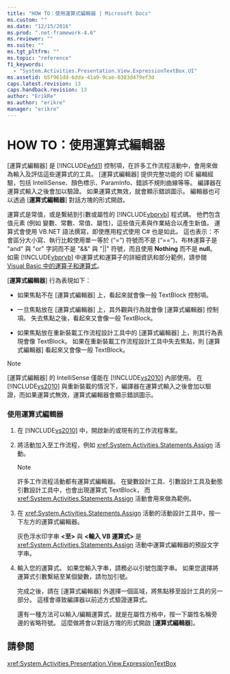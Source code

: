 ```yaml
---
title: "HOW TO：使用運算式編輯器 | Microsoft Docs"
ms.custom: ""
ms.date: "12/15/2016"
ms.prod: ".net-framework-4.6"
ms.reviewer: ""
ms.suite: ""
ms.tgt_pltfrm: ""
ms.topic: "reference"
f1_keywords: 
  - "System.Activities.Presentation.View.ExpressionTextBox.UI"
ms.assetid: b5f961dd-6dda-41a9-9cae-0383d479ef3d
caps.latest.revision: 13
caps.handback.revision: 13
author: "ErikRe"
ms.author: "erikre"
manager: "erikre"
---
```

# HOW TO：使用運算式編輯器
\[運算式編輯器\] 是 [!INCLUDE[wfd1](../workflow-designer/includes/wfd1_md.md)] 控制項，在許多工作流程活動中，會用來做為輸入及評估這些運算式的工具。  \[運算式編輯器\] 提供完整功能的 IDE 編輯經驗，包括 IntelliSense、顏色標示、ParamInfo、錯誤不規則曲線等等。  編譯器在運算式輸入之後會加以驗證。  如果運算式無效，就會顯示錯誤圖示。  編輯器也可以透過 \[**運算式編輯器**\] 對話方塊的形式開啟。  
  
 運算式是常值，或是繫結到引數或屬性的 [!INCLUDE[vbprvb](../code-quality/includes/vbprvb_md.md)] 程式碼。  他們包含值元素 \(例如  變數、常數、常值、屬性\)，這些值元素與作業結合以產生新值。  運算式會使用 VB.NET 語法撰寫，即使應用程式使用 C\# 也是如此。  這也表示：不會區分大小寫、執行比較使用單一等於 \(“\=”\) 符號而不是 \(“\=\=”\)、布林運算子是 "and" 與 "or" 字詞而不是 "&&" 與 "&#124;&#124;" 符號，而且使用 **Nothing** 而不是 **null**。  如需 [!INCLUDE[vbprvb](../code-quality/includes/vbprvb_md.md)] 中運算式和運算子的詳細資訊和部分範例，請參閱 [Visual Basic 中的運算子和運算式](http://go.microsoft.com/fwlink/?LinkId=186818)。  
  
 \[**運算式編輯器**\] 行為表現如下：  
  
-   如果焦點不在 \[運算式編輯器\] 上，看起來就會像一般 TextBlock 控制項。  
  
-   一旦焦點放在 \[運算式編輯器\] 上，其外觀與行為就會像 \[運算式編輯器\] 控制項。  失去焦點之後，看起來又會像一般 TextBlock。  
  
-   如果焦點放在重新裝載工作流程設計工具中的 \[運算式編輯器\] 上，則其行為表現會像 TextBlock。  如果在重新裝載工作流程設計工具中失去焦點，則 \[運算式編輯器\] 看起來又會像一般 TextBlock。  
  
> [!NOTE]
>  \[運算式編輯器\] 的 IntelliSense 僅能在 [!INCLUDE[vs2010](../modeling/includes/vs2010_md.md)] 內部使用。  在 [!INCLUDE[vs2010](../modeling/includes/vs2010_md.md)] 與重新裝載的情況下，編譯器在運算式輸入之後會加以驗證，而如果運算式無效，運算式編輯器會顯示錯誤圖示。  
  
### 使用運算式編輯器  
  
1.  在 [!INCLUDE[vs2010](../modeling/includes/vs2010_md.md)] 中，開啟新的或現有的工作流程專案。  
  
2.  將活動加入至工作流程，例如 <xref:System.Activities.Statements.Assign> 活動。  
  
    > [!NOTE]
    >  許多工作流程活動都有運算式編輯器。  在變數設計工具、引數設計工具及動態引數設計工具中，也會出現運算式 TextBlock，  而 <xref:System.Activities.Statements.Assign> 活動會用來做為範例。  
  
3.  在 <xref:System.Activities.Statements.Assign> 活動的活動設計工具中，按一下左方的運算式編輯器。  
  
     灰色浮水印字串 **\<至\>** 與 **\<輸入 VB 運算式\>** 是 <xref:System.Activities.Statements.Assign> 活動中運算式編輯器的預設文字字串。  
  
4.  輸入您的運算式。  如果您輸入字串，請務必以引號包圍字串。  如果您選擇將運算式引數繫結至某個變數，請勿加引號。  
  
     完成之後，請在 \[運算式編輯器\] 外選擇一個區域，將焦點移至設計工具的另一部分。  這樣會導致編譯器以前述方式驗證運算式。  
  
     還有一種方法可以輸入\/編輯運算式，就是在屬性方格中，按一下屬性名稱旁邊的省略符號。  這麼做將會以對話方塊的形式開啟 \[**運算式編輯器**\]。  
  
## 請參閱  
 <xref:System.Activities.Presentation.View.ExpressionTextBox>